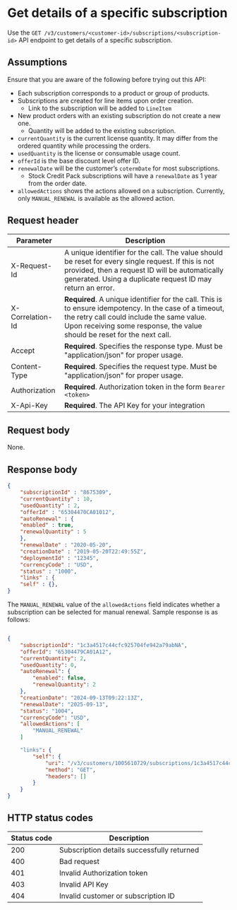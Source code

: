 # Get details of a specific subscription

Use the `GET /v3/customers/<customer-id>/subscriptions/<subscription-id>` API endpoint to get details of a specific subscription.

## Assumptions

Ensure that you are aware of the following before trying out this API:

- Each subscription corresponds to a product or group of products.
- Subscriptions are created for line items upon order creation.
  - Link to the subscription will be added to `LineItem`
- New product orders with an existing subscription do not create a new one.
  - Quantity will be added to the existing subscription.
- `currentQuantity` is the current license quantity. It may differ from the ordered quantity while processing the orders.
- `usedQuantity` is the license or consumable usage count.
- `offerId` is the base discount level offer ID.
- `renewalDate` will be the customer’s `cotermDate` for most subscriptions.
  - Stock Credit Pack subscriptions will have a `renewalDate` as 1 year from the order date.
- `allowedActions` shows the actions allowed on a subscription.  Currently, only `MANUAL_RENEWAL` is available as the allowed action.

## Request header

| Parameter        | Description                                                                                                                                                                                                                      |
|------------------|----------------------------------------------------------------------------------------------------------------------------------------------------------------------------------------------------------------------------------|
| X-Request-Id     | A unique identifier for the call. The value should be reset for every single request. If this is not provided, then a request ID will be automatically generated. Using a duplicate request ID may return an error.              |
| X-Correlation-Id | **Required**. A unique identifier for the call. This is to ensure idempotency. In the case of a timeout, the retry call could include the same value. Upon receiving some response, the value should be reset for the next call. |
| Accept           | **Required**. Specifies the response type. Must be "application/json" for proper usage.                                                                                                                                          |
| Content-Type     | **Required**. Specifies the request type. Must be "application/json" for proper usage.                                                                                                                                           |
| Authorization    | **Required**. Authorization token in the form `Bearer <token>`                                                                                                                                                                   |
| X-Api-Key        | **Required**. The API Key for your integration                                                                                                                                                                                   |

## Request body

None.

## Response body

```json
{
    "subscriptionId" : "8675309",
    "currentQuantity" : 10,
    "usedQuantity" : 2,
    "offerId" : "65304470CA01012",
    "autoRenewal" : {
    "enabled" : true,
    "renewalQuantity" : 5
    },
    "renewalDate" : "2020-05-20",
    "creationDate" : "2019-05-20T22:49:55Z",
    "deploymentId" : "12345",
    "currencyCode" : "USD",
    "status" : "1000",
    "links" : {
    "self" : {},
}
```

The `MANUAL_RENEWAL` value of the `allowedActions` field indicates whether a subscription can be selected for manual renewal. Sample response is as follows:

```json

{
    "subscriptionId": "1c3a4517c44cfc925704fe942a79abNA",
    "offerId": "65304479CA01A12",
    "currentQuantity": 2,
    "usedQuantity": 0,
    "autoRenewal": {
        "enabled": false,
        "renewalQuantity": 2
    },
    "creationDate": "2024-09-13T09:22:13Z",
    "renewalDate": "2025-09-13",
    "status": "1004",
    "currencyCode": "USD",
    "allowedActions": [
        "MANUAL_RENEWAL"
    ] 

    "links": {
        "self": {
            "uri": "/v3/customers/1005610729/subscriptions/1c3a4517c44cfc925704fe942a79abNA",
            "method": "GET",
            "headers": []
        }
    }
}

```

## HTTP status codes

| Status code | Description                                |
|-------------|--------------------------------------------|
| 200         | Subscription details successfully returned |
| 400         | Bad request                                |
| 401         | Invalid Authorization token                |
| 403         | Invalid API Key                            |
| 404         | Invalid customer or subscription ID        |
